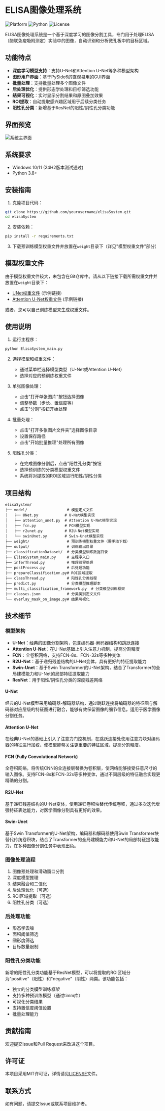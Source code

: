 # ELISA图像处理系统

![Platform](https://img.shields.io/badge/platform-windows-lightgrey)
![Python](https://img.shields.io/badge/python-3.8%2B-blue)
![License](https://img.shields.io/badge/license-MIT-green)

ELISA图像处理系统是一个基于深度学习的图像分割工具，专门用于处理ELISA（酶联免疫吸附测定）实验中的图像，自动识别和分析微孔板中的目标区域。

## 功能特点

- **深度学习模型支持**：支持U-Net和Attention U-Net等多种模型架构
- **图形用户界面**：基于PySide6的直观易用的GUI界面
- **批量处理**：支持批量处理多个图像文件
- **后处理优化**：提供形态学处理和目标筛选功能
- **结果可视化**：实时显示分割结果和原图叠加效果
- **ROI提取**：自动提取感兴趣区域用于后续分类任务
- **阳性孔分类**：新增基于ResNet的阳性/阴性孔分类功能

## 界面预览

![系统主界面](D:\aGitHub\elisaSystem\mainwindow.png)

## 系统要求

- Windows 10/11 (24H2版本测试通过)
- Python 3.8+

## 安装指南

1. 克隆项目代码：
```bash
git clone https://github.com/yourusername/elisaSystem.git
cd elisaSystem
```

2. 安装依赖：
```bash
pip install -r requirements.txt
```

3. 下载预训练模型权重文件并放置在`weight`目录下（详见"模型权重文件"部分）

## 模型权重文件

由于模型权重文件较大，未包含在Git仓库中。请从以下链接下载所需权重文件并放置在`weight`目录下：

- [UNet权重文件](https://example.com/unet_weights.pth) (示例链接)
- [Attention U-Net权重文件](https://example.com/attention_unet_weights.pth) (示例链接)

或者，您可以自己训练模型来生成权重文件。

## 使用说明

1. 运行主程序：
```bash
python ElisaSystem_main.py
```

2. 选择模型和权重文件：
   - 通过菜单栏选择模型类型（U-Net或Attention U-Net）
   - 选择对应的预训练权重文件

3. 单张图像处理：
   - 点击"打开单张图片"按钮选择图像
   - 调整参数（步长、置信度等）
   - 点击"分割"按钮开始处理

4. 批量处理：
   - 点击"打开多张图片文件夹"选择图像目录
   - 设置保存路径
   - 点击"开始批量推理"处理所有图像

5. 阳性孔分类：
   - 在完成图像分割后，点击"阳性孔分类"按钮
   - 选择预训练的分类模型权重文件
   - 系统将对提取的ROI区域进行阳性/阴性分类

## 项目结构

```
elisaSystem/
├── model/                  # 模型定义文件
│   ├── UNet.py            # U-Net模型实现
│   ├── attention_unet.py  # Attention U-Net模型实现
│   ├── fcn.py             # FCN模型实现
│   ├── r2unet.py          # R2U-Net模型实现
│   └── swinUnet.py        # Swin-Unet模型实现
├── weight/                 # 预训练模型权重文件（需手动下载）
├── output/                 # 训练输出目录
├── classificationDataset/  # 分类模型训练数据目录
├── ElisaSystem_main.py     # 主程序入口
├── inferThread.py          # 推理线程处理
├── postProcess.py          # 后处理功能
├── prepareClassification.py# ROI区域提取
├── classThread.py          # 阳性孔分类线程
├── predict.py              # 分类模型推理脚本
├── multi_classification_framework.py  # 分类模型训练框架
├── classes.json            # 分类类别定义文件
└── overlay_mask_on_image.py# 结果可视化
```

## 技术细节

### 模型架构

- **U-Net**：经典的图像分割架构，包含编码器-解码器结构和跳跃连接
- **Attention U-Net**：在U-Net基础上引入注意力机制，提高分割精度
- **FCN**：全卷积网络，支持FCN-8s、FCN-32s等多种变体
- **R2U-Net**：基于递归残差结构的U-Net变体，具有更好的特征提取能力
- **Swin-Unet**：基于Swin Transformer的U-Net架构，结合了Transformer的全局建模能力和U-Net的局部特征提取能力
- **ResNet**：用于阳性/阴性孔分类的深度残差网络

#### U-Net

经典的U-Net模型采用编码器-解码器结构，通过跳跃连接将编码器的特征图与解码器对应层级的特征图进行融合，能够有效保留图像的细节信息。适用于医学图像分割任务。

#### Attention U-Net

在经典U-Net的基础上引入了注意力门控机制，在跳跃连接处使用注意力块对编码器的特征进行加权，使模型能够关注更重要的特征区域，提高分割精度。

#### FCN (Fully Convolutional Network)

全卷积网络，将传统CNN的全连接层替换为卷积层，使网络能够接受任意尺寸的输入图像。支持FCN-8s和FCN-32s等多种变体，通过不同层级的特征融合实现更精确的分割。

#### R2U-Net

基于递归残差结构的U-Net变体，使用递归卷积块替代传统卷积，通过多次迭代增强特征表达能力，对医学图像分割具有更好的效果。

#### Swin-Unet

基于Swin Transformer的U-Net架构，编码器和解码器使用Swin Transformer块替代传统卷积块，结合了Transformer的全局建模能力和U-Net的局部特征提取能力，在多种图像分割任务中表现出色。

### 图像处理流程

1. 图像预处理和滑动窗口分割
2. 深度模型推理
3. 结果融合和二值化
4. 后处理优化（可选）
5. ROI区域提取（可选）
6. 阳性孔分类（可选）

### 后处理功能

- 形态学去噪
- 面积阈值筛选
- 圆形度筛选
- 目标数量限制

### 阳性孔分类功能

新增的阳性孔分类功能基于ResNet模型，可以将提取的ROI区域分为"positive"（阳性）和"negative"（阴性）两类。该功能包括：

- 独立的分类模型训练框架
- 支持多种预训练模型（通过timm库）
- 可视化分类结果
- 支持置信度阈值设置
- 批量处理能力

## 贡献指南

欢迎提交Issue和Pull Request来改进这个项目。

## 许可证

本项目采用MIT许可证，详情请见[LICENSE](LICENSE)文件。

## 联系方式

如有问题，请提交Issue或联系项目维护者。